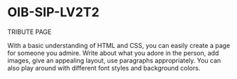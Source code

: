 # OIB-SIP-LV2T2

TRIBUTE PAGE

With a basic understanding of HTML and CSS, you can easily create a page for someone you admire. Write about what you adore in the person, add images, give an appealing layout, use paragraphs appropriately. You can also play around with different font styles and background colors.
